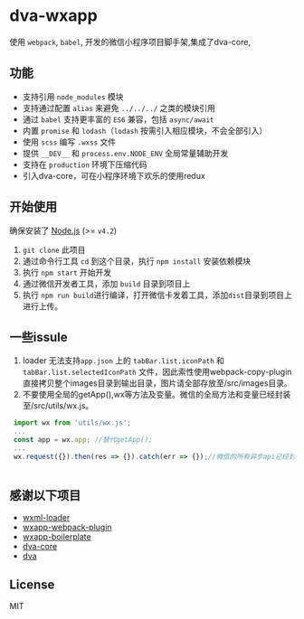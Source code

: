 # dva-wxapp
使用 `webpack`, `babel`,  开发的微信小程序项目脚手架,集成了dva-core,


## 功能

- 支持引用 `node_modules` 模块
- 支持通过配置 `alias` 来避免 `../../../` 之类的模块引用
- 通过 `babel` 支持更丰富的 `ES6` 兼容，包括 `async/await`
- 内置 `promise` 和 `lodash`（`lodash` 按需引入相应模块，不会全部引入）
- 使用 `scss` 编写 `.wxss` 文件
- 提供 `__DEV__` 和 `process.env.NODE_ENV` 全局常量辅助开发
- 支持在 `production` 环境下压缩代码
- 引入dva-core，可在小程序环境下欢乐的使用redux


## 开始使用

确保安装了 [Node.js](https://nodejs.org/) (>= `v4.2`) 

1. `git clone` 此项目
2. 通过命令行工具 `cd` 到这个目录，执行 `npm install` 安装依赖模块
3. 执行 `npm start` 开始开发
4. 通过微信开发者工具，添加 `build` 目录到项目上
5. 执行 `npm run build`进行编译，打开微信卡发着工具，添加`dist`目录到项目上进行上传。


## 一些issule

1. loader 无法支持`app.json` 上的 `tabBar.list.iconPath` 和 `tabBar.list.selectedIconPath` 文件，因此索性使用webpack-copy-plugin直接拷贝整个images目录到输出目录，图片请全部存放至/src/images目录。
2. 不要使用全局的getApp(),wx等方法及变量。微信的全局方法和变量已经封装至/src/utils/wx.js。
```js
 import wx from 'utils/wx.js';
 ...
 const app = wx.app; //替代getApp();
 ...
 wx.request({}).then(res => {}).catch(err => {});//微信的所有异步api已经封装成promise返回，请不要在使用微信api中的同步阻塞方法
 
```



## 感谢以下项目

- [wxml-loader](https://github.com/Cap32/wxml-loader)
- [wxapp-webpack-plugin](https://github.com/Cap32/wxapp-webpack-plugin)
- [wxapp-boilerplate](https://github.com/cantonjs/wxapp-boilerplate)
- [dva-core](https://github.com/dvajs/dva-core)
- [dva](https://github.com/dvajs/dva)



## License

MIT
